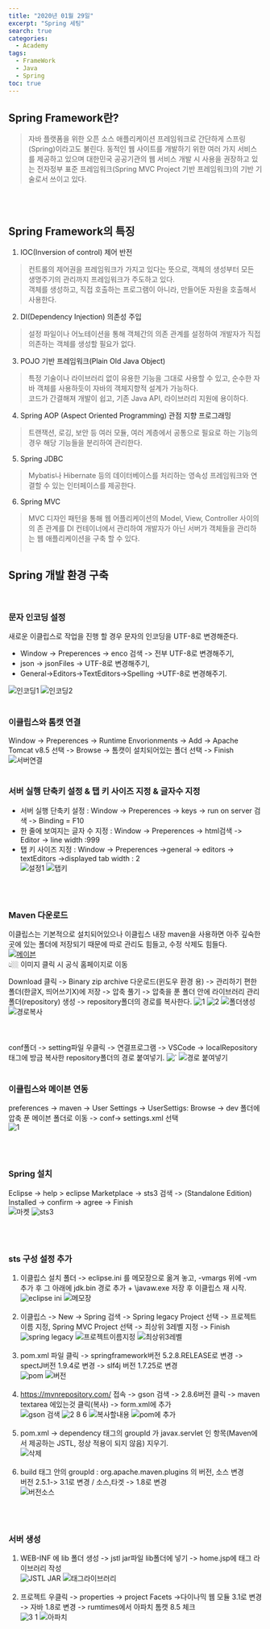 ```yaml
---
title: "2020년 01월 29일"
excerpt: "Spring 세팅"
search: true
categories: 
  - Academy
tags: 
  - FrameWork
  - Java
  - Spring
toc: true
---
```


## Spring Framework란?
> 자바 플랫폼을 위한 오픈 소스 애플리케이션 프레임워크로 간단하게 스프링(Spring)이라고도 불린다.
동적인 웹 사이트를 개발하기 위한 여러 가지 서비스를 제공하고 있으며
대한민국 공공기관의 웹 서비스 개발 시 사용을 권장하고 있는
전자정부 표준 프레임워크(Spring MVC Project 기반 프레임워크)의 기반 기술로서 쓰이고 있다. 

<br><br>

## Spring Framework의 특징 
1. IOC(Inversion of control) 제어 반전
> 컨트롤의 제어권을 프레임워크가 가지고 있다는 뜻으로, 객체의 생성부터 모든 생명주기의 관리까지 프레임워크가 주도하고 있다.<br>
객체를 생성하고, 직접 호출하는 프로그램이 아니라, 만들어둔 자원을 호출해서
사용한다. 
2. DI(Dependency Injection) 의존성 주입
> 설정 파일이나 어노테이션을 통해 객체간의 의존 관계를 설정하여 개발자가 직접 의존하는 객체를 생성할 필요가 없다.
3. POJO 기반 프레임워크(Plain Old Java Object)
> 특정 기술이나 라이브러리 없이 유용한 기능을 그대로 사용할 수 있고, 순수한 자바 객체를 사용하듯이 자바의 객체지향적 설계가 가능하다. <br>
코드가 간결해져 개발이 쉽고, 기존 Java API, 라이브러리 지원에 용이하다.
4. Spring AOP (Aspect Oriented Programming) 관점 지향 프로그래밍
> 트랜잭션, 로깅, 보안 등 여러 모듈, 여러 계층에서 공통으로 필요로 하는 기능의 경우 해당 기능들을 분리하여 관리한다. 
5. Spring JDBC 
> Mybatis나 Hibernate 등의 데이터베이스를 처리하는 영속성 프레임워크와 연결할 수 있는 인터페이스를 제공한다.
6. Spring MVC
> MVC 디자인 패턴을 통해 웹 어플리케이션의 Model, View, Controller 사이의 의
존 관계를 DI 컨테이너에서 관리하여 개발자가 아닌 서버가 객체들을  관리하는 웹 애플리케이션을 구축 할 수 있다. 
<br><br>

## Spring 개발 환경 구축
<br>

### 문자 인코딩 설정
새로운 이클립스로 작업을 진행 할 경우 문자의 인코딩을 UTF-8로 변경해준다.<br>
- Window -> Preperences -> enco 검색 -> 전부 UTF-8로 변경해주기,<br>
- json -> jsonFiles -> UTF-8로 변경해주기,<br>
- General->Editors->TextEditors->Spelling ->UTF-8로 변경해주기. <br>

![인코딩1](https://user-images.githubusercontent.com/73421820/106374678-b965d600-63c8-11eb-9d5c-cc7b8f91b0f7.png)
![인코딩2](https://user-images.githubusercontent.com/73421820/106374679-ba970300-63c8-11eb-8594-258ef4d0bc83.png)
<br><br>

### 이클립스와 톰캣 연결
Window -> Preperences -> Runtime Envorionments -> Add -> Apache Tomcat v8.5 선택 -> Browse -> 톰캣이 설치되어있는 폴더 선택 -> Finish <br>
![서버연결](https://user-images.githubusercontent.com/73421820/106374795-81ab5e00-63c9-11eb-8eae-ec2d6dc1c317.png)
<br><br>

### 서버 실행 단축키 설정 & 탭 키 사이즈 지정 & 글자수 지정
- 서버 실행 단축키 설정 : Window -> Preperences -> keys -> run on server 검색 -> Binding = F10 <br>
- 한 줄에 보여지는 글자 수 지정 : Window -> Preperences -> html검색 -> Editor -> line width :999<br>
- 탭 키 사이즈 지정 :   Window -> Preperences ->general -> editors -> textEditors ->displayed tab width : 2 <br>
![설정1](https://user-images.githubusercontent.com/73421820/106374915-af44d700-63ca-11eb-8d16-87645c1e7c37.png)
![탭키](https://user-images.githubusercontent.com/73421820/106374916-b0760400-63ca-11eb-9d37-e675c2bef607.png)

<br><br>

### Maven 다운로드
이클립스는 기본적으로 설치되어있으나 이클립스 내장 maven을 사용하면  아주 깊숙한 곳에 있는 폴더에 저장되기 때문에 따로 관리도 힘들고, 수정 삭제도 힘들다.<br>
[![메이븐](https://user-images.githubusercontent.com/73421820/106374951-16628b80-63cb-11eb-9806-e0ab9295303d.png)](https://maven.apache.org/index.html "Maven 공식홈페이지") <br>
👆🏼 이미지 클릭 시 공식 홈페이지로 이동
<br>

Download 클릭 -> Binary zip archive 다운로드(윈도우 환경 용) -> 관리하기 편한 폴더(한글X, 띄어쓰기X)에 저장 -> 압축 풀기 -> 압축을 푼 폴더 안에 라이브러리 관리 폴더(repository) 생성 -> repository폴더의 경로를 복사한다. 
![1](https://user-images.githubusercontent.com/73421820/106375053-229b1880-63cc-11eb-821c-92c9f56862a8.png)
![2](https://user-images.githubusercontent.com/73421820/106375056-23cc4580-63cc-11eb-85ec-573399f90174.png)
![폴더생성](https://user-images.githubusercontent.com/73421820/106375057-24fd7280-63cc-11eb-9834-88088a0c50fa.png)
![경로복사](https://user-images.githubusercontent.com/73421820/106375059-25960900-63cc-11eb-8a47-9459900c92b3.png)
<br><br>
<br><br>
conf폴더 -> setting파일 우클릭 -> 연결프로그램 -> VSCode -> localRepository 태그에 방금 복사한 repository폴더의 경로 붙여넣기.
![`](https://user-images.githubusercontent.com/73421820/106375093-8a516380-63cc-11eb-9d44-9852e2c08ab3.png)
![경로 붙여넣기](https://user-images.githubusercontent.com/73421820/106375094-8c1b2700-63cc-11eb-865c-25088a04e2c7.png)
<br>
<br>

### 이클립스와 메이븐 연동
preferences -> maven -> User Settings -> 
UserSettigs: Browse -> dev 폴더에 압축 푼 메이븐 폴더로 이동 -> conf-> settings.xml 선택<br>
![1](https://user-images.githubusercontent.com/73421820/106375126-e1efcf00-63cc-11eb-8e15-92e4eac74b5e.png)

<br><br>

### Spring 설치
Eclipse -> help > eclipse Marketplace -> sts3 검색 -> (Standalone Edition)  Installed -> confirm -> agree -> Finish<br>
![마켓](https://user-images.githubusercontent.com/73421820/106375173-5296eb80-63cd-11eb-87d9-e19170c1c683.png)
![sts3](https://user-images.githubusercontent.com/73421820/106375175-53c81880-63cd-11eb-9485-f0b3168604eb.png)

<br><br>

### sts 구성 설정 추가

1. 이클립스 설치 폴더 ->  eclipse.ini 를 메모장으로 옮겨 놓고, -vmargs 위에 -vm 추가 후 그 아래에 jdk.bin 경로 추가  + \javaw.exe
저장 후 이클립스 재 시작. <br>
![eclipse ini](https://user-images.githubusercontent.com/73421820/106375229-d9e45f00-63cd-11eb-9ba6-dc4946bab2a2.png)
![메모장](https://user-images.githubusercontent.com/73421820/106375230-db158c00-63cd-11eb-91d0-d8e3b28e6bde.png)<br><br>
2. 이클립스 -> New -> Spring 검색 -> Spring legacy Project 선택 -> 프로젝트 이름 지정, Spring MVC Project 선택 -> 최상위 3레벨 지정 -> Finish <br>
![spring legacy](https://user-images.githubusercontent.com/73421820/106375311-86bedc00-63ce-11eb-8712-2056c1f71851.png)
![프로젝트이름지정](https://user-images.githubusercontent.com/73421820/106375312-87577280-63ce-11eb-90dd-916434df82c3.png)
![최상위3레벨](https://user-images.githubusercontent.com/73421820/106375313-87f00900-63ce-11eb-8701-8df657ac11fe.png)<br><br>
3. pom.xml 파일 클릭 -> springframework버전 5.2.8.RELEASE로 변경 -> spectJ버전  1.9.4로 변경 -> slf4j 버전  1.7.25로 변경 <br>
![pom](https://user-images.githubusercontent.com/73421820/106375379-ceddfe80-63ce-11eb-9b23-8fee854d13fb.png)
![버전](https://user-images.githubusercontent.com/73421820/106375393-f0d78100-63ce-11eb-8701-4f0d8c3e4ac9.png)<br><br>
4. https://mvnrepository.com/ 접속 -> gson 검색 -> 2.8.6버전 클릭 -> maven textarea 에있는것 클릭(복사) -> form.xml에 추가<br>
![gson 검색](https://user-images.githubusercontent.com/73421820/106375433-4c097380-63cf-11eb-9913-8117b5650d7d.png)
![2 8 6](https://user-images.githubusercontent.com/73421820/106375434-4ca20a00-63cf-11eb-9800-2988854412e8.png)
![복사할내용](https://user-images.githubusercontent.com/73421820/106375436-4d3aa080-63cf-11eb-9285-b10f96199c5d.png)
![pom에 추가](https://user-images.githubusercontent.com/73421820/106375437-4e6bcd80-63cf-11eb-9440-91308b9f9cb3.png)<br><br>
5. pom.xml -> dependency 태그의 groupId 가 javax.servlet 인 항목(Maven에서 제공하는 JSTL, 정상 적용이 되지 않음) 지우기.<br>
![삭제](https://user-images.githubusercontent.com/73421820/106375456-8246f300-63cf-11eb-9b9e-9ed97b1c276c.png)<br><br>
6. build 태그 안의 groupId : org.apache.maven.plugins 의 버전, 소스 변경 <br>
버전 2.5.1-> 3.1로 변경 / 소스,타겟 -> 1.8로 변경 <br>
![버전소스](https://user-images.githubusercontent.com/73421820/106375490-d0f48d00-63cf-11eb-892c-bc4bb3704a45.png)<br><br>

<br>

### 서버 생성
1. WEB-INF 에 lib 폴더 생성 -> jstl jar파일 lib폴더에 넣기 -> home.jsp에 태그 라이브러리 작성 <br>
![JSTL JAR](https://user-images.githubusercontent.com/73421820/106375543-54ae7980-63d0-11eb-9e8e-98e4bf256256.png)
![태그라이브러리](https://user-images.githubusercontent.com/73421820/106375546-55471000-63d0-11eb-9407-2127451c41a0.png)<br><br>
2. 프로젝트 우클릭 -> properties -> project Facets ->다이나믹 웹 모듈 3.1로 변경 -> 자바 1.8로 변경 -> rumtimes에서 아파치 톰캣 8.5 체크 <br>
![3 1](https://user-images.githubusercontent.com/73421820/106375581-9c350580-63d0-11eb-98b3-ac40c5d76f24.png)
![아파치](https://user-images.githubusercontent.com/73421820/106375583-9ccd9c00-63d0-11eb-87c5-3495d6fef6b0.png) <br><br>


<br><br>